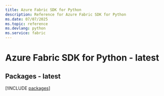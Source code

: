 ```yaml
---
title: Azure Fabric SDK for Python
description: Reference for Azure Fabric SDK for Python
ms.date: 07/07/2025
ms.topic: reference
ms.devlang: python
ms.service: fabric
---
```

# Azure Fabric SDK for Python - latest
## Packages - latest
[!INCLUDE [packages](fabric-index.md)]